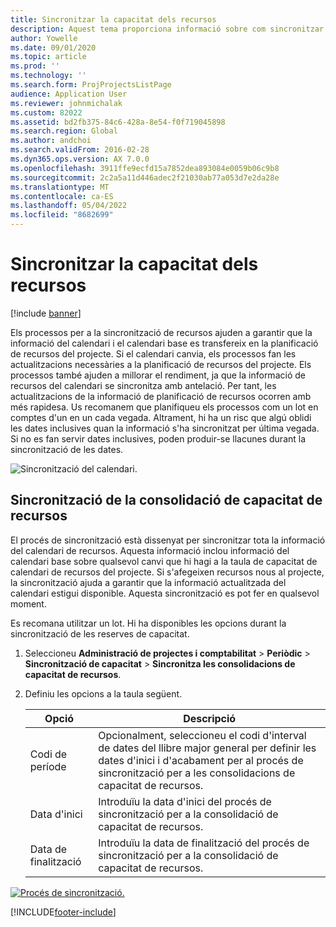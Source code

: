 ```yaml
---
title: Sincronitzar la capacitat dels recursos
description: Aquest tema proporciona informació sobre com sincronitzar la capacitat d'un recurs entre calendaris i projectes.
author: Yowelle
ms.date: 09/01/2020
ms.topic: article
ms.prod: ''
ms.technology: ''
ms.search.form: ProjProjectsListPage
audience: Application User
ms.reviewer: johnmichalak
ms.custom: 82022
ms.assetid: bd2fb375-84c6-428a-8e54-f0f719045898
ms.search.region: Global
ms.author: andchoi
ms.search.validFrom: 2016-02-28
ms.dyn365.ops.version: AX 7.0.0
ms.openlocfilehash: 3911ffe9ecfd15a7852dea893084e0059b06c9b8
ms.sourcegitcommit: 2c2a5a11d446adec2f21030ab77a053d7e2da28e
ms.translationtype: MT
ms.contentlocale: ca-ES
ms.lasthandoff: 05/04/2022
ms.locfileid: "8682699"
---
```

# <a name="synchronize-resource-capacity"></a>Sincronitzar la capacitat dels recursos

[!include [banner](../includes/banner.md)]

Els processos per a la sincronització de recursos ajuden a garantir que la informació del calendari i el calendari base es transfereix en la planificació de recursos del projecte. Si el calendari canvia, els processos fan les actualitzacions necessàries a la planificació de recursos del projecte. Els processos també ajuden a millorar el rendiment, ja que la informació de recursos del calendari se sincronitza amb antelació. Per tant, les actualitzacions de la informació de planificació de recursos ocorren amb més rapidesa. Us recomanem que planifiqueu els processos com un lot en comptes d'un en un cada vegada. Altrament, hi ha un risc que algú oblidi les dates inclusives quan la informació s'ha sincronitzat per última vegada. Si no es fan servir dates inclusives, poden produir-se llacunes durant la sincronització de les dates.

![Sincronització del calendari.](./media/projectresourcing04-1024x471.jpg)

## <a name="synchronize-resource-capacity-roll-ups"></a>Sincronització de la consolidació de capacitat de recursos

El procés de sincronització està dissenyat per sincronitzar tota la informació del calendari de recursos. Aquesta informació inclou informació del calendari base sobre qualsevol canvi que hi hagi a la taula de capacitat de calendari de recursos del projecte. Si s'afegeixen recursos nous al projecte, la sincronització ajuda a garantir que la informació actualitzada del calendari estigui disponible. Aquesta sincronització es pot fer en qualsevol moment.

Es recomana utilitzar un lot. Hi ha disponibles les opcions durant la sincronització de les reserves de capacitat.

1. Seleccioneu **Administració de projectes i comptabilitat** &gt; **Periòdic** &gt; **Sincronització de capacitat** &gt; **Sincronitza les consolidacions de capacitat de recursos**.
2. Definiu les opcions a la taula següent.

    | Opció      | Descripció |
    |-------------|-------------|
    | Codi de període | Opcionalment, seleccioneu el codi d'interval de dates del llibre major general per definir les dates d'inici i d'acabament per al procés de sincronització per a les consolidacions de capacitat de recursos. |
    | Data d'inici  | Introduïu la data d'inici del procés de sincronització per a la consolidació de capacitat de recursos. |
    | Data de finalització    | Introduïu la data de finalització del procés de sincronització per a la consolidació de capacitat de recursos. |

[![Procés de sincronització.](./media/projectresourcing09.jpg)](./media/projectresourcing09.jpg)


[!INCLUDE[footer-include](../includes/footer-banner.md)]